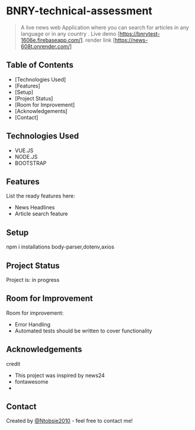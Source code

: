 # BNRY-technical-assessment
> A live news web Application where you can search for articles in any language or in any country  .
> Live demo [https://bnrytest-1606e.firebaseapp.com/].
> render link [https://news-608t.onrender.com/]

## Table of Contents
* [Technologies Used]
* [Features]
* [Setup]
* [Project Status]
* [Room for Improvement]
* [Acknowledgements]
* [Contact]

## Technologies Used
- VUE.JS
- NODE.JS
- BOOTSTRAP

## Features
List the ready features here:
- News Headlines
- Article search feature 

## Setup
npm i 
installations
body-parser,dotenv,axios

## Project Status
Project is: in progress

## Room for Improvement
Room for improvement:
- Error Handling
- Automated tests should be written to cover functionality

## Acknowledgements
credit
- This project was inspired by news24
- fontawesome
- 

## Contact
Created by [@Ntobsie2010](ntobsie2010@gmail.com) - feel free to contact me!

